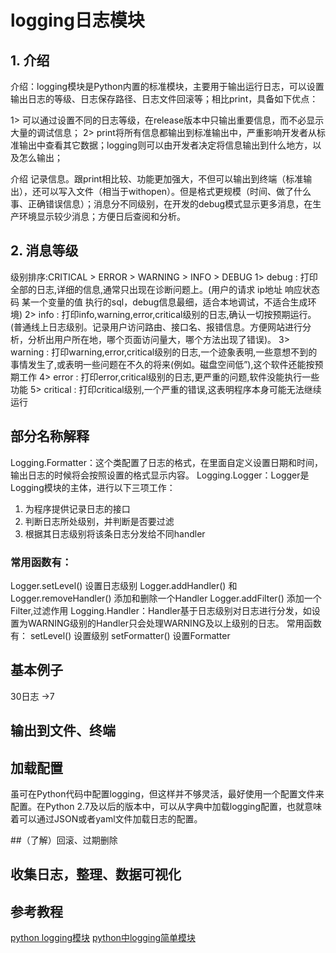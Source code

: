 logging日志模块
===

## 1. **介绍**

 介绍：logging模块是Python内置的标准模块，主要用于输出运行日志，可以设置输出日志的等级、日志保存路径、日志文件回滚等；相比print，具备如下优点：

1> 可以通过设置不同的日志等级，在release版本中只输出重要信息，而不必显示大量的调试信息；
2> print将所有信息都输出到标准输出中，严重影响开发者从标准输出中查看其它数据；logging则可以由开发者决定将信息输出到什么地方，以及怎么输出；

介绍
记录信息。跟print相比较、功能更加强大，不但可以输出到终端（标准输出），还可以写入文件（相当于withopen）。但是格式更规模（时间、做了什么事、正确错误信息）；消息分不同级别，在开发的debug模式显示更多消息，在生产环境显示较少消息；方便日后查阅和分析。

## 2. **消息等级**

 级别排序:CRITICAL > ERROR > WARNING > INFO > DEBUG
1> debug : 打印全部的日志,详细的信息,通常只出现在诊断问题上。(用户的请求 ip地址 响应状态码 某一个变量的值 执行的sql，debug信息最细，适合本地调试，不适合生成环境)
2> info : 打印info,warning,error,critical级别的日志,确认一切按预期运行。(普通线上日志级别。记录用户访问路由、接口名、报错信息。方便网站进行分析，分析出用户所在地，哪个页面访问量大，哪个方法出现了错误)。
3> warning : 打印warning,error,critical级别的日志,一个迹象表明,一些意想不到的事情发生了,或表明一些问题在不久的将来(例如。磁盘空间低”),这个软件还能按预期工作
4> error : 打印error,critical级别的日志,更严重的问题,软件没能执行一些功能
5> critical : 打印critical级别,一个严重的错误,这表明程序本身可能无法继续运行

## 部分名称解释
Logging.Formatter：这个类配置了日志的格式，在里面自定义设置日期和时间，输出日志的时候将会按照设置的格式显示内容。
Logging.Logger：Logger是Logging模块的主体，进行以下三项工作：
1. 为程序提供记录日志的接口
2. 判断日志所处级别，并判断是否要过滤
3. 根据其日志级别将该条日志分发给不同handler
### 常用函数有：
Logger.setLevel() 设置日志级别
Logger.addHandler() 和 Logger.removeHandler() 添加和删除一个Handler
Logger.addFilter() 添加一个Filter,过滤作用
Logging.Handler：Handler基于日志级别对日志进行分发，如设置为WARNING级别的Handler只会处理WARNING及以上级别的日志。
常用函数有：
setLevel() 设置级别
setFormatter() 设置Formatter

##  **基本例子**
30日志 →7

##  **输出到文件**、终端

## 加载配置
虽可在Python代码中配置logging，但这样并不够灵活，最好使用一个配置文件来配置。在Python 2.7及以后的版本中，可以从字典中加载logging配置，也就意味着可以通过JSON或者yaml文件加载日志的配置。

##（了解）回滚、过期删除

## 收集日志，整理、数据可视化

## 参考教程

[python logging模块](https://www.cnblogs.com/liujiacai/p/7804848.html)
[python中logging简单模块](https://www.cnblogs.com/CJOKER/p/8295272.html)

